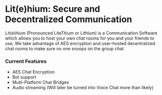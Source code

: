 # Lit(e)hium: Secure and Decentralized Communication

Lit(e)hium (Pronounced LiteThium or Lithium) is a Communication Software which allows you to host your own chat rooms for you and your friends to use, We take advantage of AES encryption and user-hosted decentralized chat rooms to make sure no one snoops on the group chat.

### Current Features
- AES Chat Encryption
- Bot support
- Mutli-Platform Chat Bridges
- Audio streaming (Will later be turned into Voice Chat more than likely)
